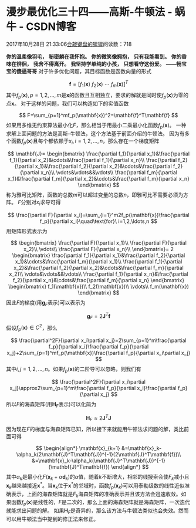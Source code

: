 
# 漫步最优化三十四——高斯-牛顿法 - 蜗牛 - CSDN博客


2017年10月28日 21:33:06[会敲键盘的猩猩](https://me.csdn.net/u010182633)阅读数：718



$\textbf{你的温柔像羽毛，}$
$\textbf{秘密躺在我怀抱。}$
$\textbf{你的微笑像拥抱，}$
$\textbf{只有我能看到。}$
$\textbf{你的香味在徘徊，}$
$\textbf{我舍不得离开。}$
$\textbf{我坚持学单纯的小孩，}$
$\textbf{只想看守这份爱。}$
$\textbf{——畅宝宝的傻逼哥哥}$
对于许多优化问题，其目标函数是函数向量的形式

$$
\mathbf{f}=[f_1(\mathbf{x})\ f_2(\mathbf{x})\ \cdots\ f_m(\mathbf{x})]^T
$$
其中$f_p(\mathbf{x}),p=1,2,\ldots,m$是$\mathbf{x}$的函数且互相独立，要求的解就是同时使$f_p(\mathbf{x})$为零的点$\mathbf{x}$。
对于这样的问题，我们可以构造如下的实值函数

$$
F=\sum_{p=1}^mf_p(\mathbf{x})^2=\mathbf{f}^T\mathbf{f}
$$
如果用多维无约束算法最小化$F$，那么相当于用最小二乘最小化函数$f_p(\mathbf{x})$。
一种求解上面问题的方法是高斯-牛顿法，这个方法基于前面介绍的牛顿法。
因为有多个函数$f_p(\mathbf{x})$且每个都依赖于$x_i,i=1,2,\ldots,n$，那么存在一个梯度矩阵

$$
\mathbf{J}=
\begin{bmatrix}
\frac{\partial f_1}{\partial x_1}&\frac{\partial f_1}{\partial x_2}&\cdots&\frac{\partial f_1}{\partial x_n}\\
\frac{\partial f_2}{\partial x_1}&\frac{\partial f_2}{\partial x_2}&\cdots&\frac{\partial f_2}{\partial x_n}\\
\vdots&\vdots&&\vdots\\
\frac{\partial f_m}{\partial x_1}&\frac{\partial f_m}{\partial x_2}&\cdots&\frac{\partial f_m}{\partial x_n}
\end{bmatrix}
$$
称为雅可比矩阵，函数的总数$m$可以超过变量的总数$n$，即雅可比不需要必须为方阵。
$F$分别对$x_i$求导可得

$$
\frac{\partial F}{\partial x_i}=\sum_{i=1}^m2f_p(\mathbf{x})\frac{\partial f_p}{\partial x_i}\quad\text{for}\ i=1,2,\ldots,n
$$
用矩阵形式表示为

$$
\begin{bmatrix}
\frac{\partial F}{\partial x_1}\\
\frac{\partial F}{\partial x_2}\\
\vdots\\
\frac{\partial F}{\partial x_n}\\
\end{bmatrix}=
2
\begin{bmatrix}
\frac{\partial f_1}{\partial x_1}&\frac{\partial f_2}{\partial x_1}&\cdots&\frac{\partial f_m}{\partial x_1}\\
\frac{\partial f_1}{\partial x_2}&\frac{\partial f_2}{\partial x_2}&\cdots&\frac{\partial f_m}{\partial x_2}\\
\vdots&\vdots&&\vdots\\
\frac{\partial f_1}{\partial x_n}&\frac{\partial f_2}{\partial x_n}&\cdots&\frac{\partial f_m}{\partial x_n}
\end{bmatrix}
\begin{bmatrix}
f_1(\mathbf{x})\\
f_2(\mathbf{x})\\
\vdots\\
f_m(\mathbf{x})
\end{bmatrix}
$$
因此$F$的梯度(用$\mathbf{g}_F$表示)可以表示为

$$
\mathbf{g}_F=2\mathbf{J}^T\mathbf{f}
$$
假设$f_p(\mathbf{x})\in C^2$，那么

$$
\frac{\partial^2F}{\partial x_i\partial x_j}=2\sum_{p=1}^m\frac{\partial f_p}{\partial x_i}\frac{\partial f_p}{\partial x_j}+2\sum_{p=1}^mf_p(\mathbf{x})\frac{\partial f_p}{\partial x_i\partial x_j}
$$
其中$i,j=1,2,\ldots,n$。如果$f_p(\mathbf{x})$的二阶导可以忽略，则我们有

$$
\frac{\partial^2F}{\partial x_i\partial x_j}\approx2\sum_{p=1}^m\frac{\partial f_p}{\partial x_i}\frac{\partial f_p}{\partial x_j}
$$
所以$F$的海森矩阵(用$\mathbf{H}_F$表示)可以化简为

$$
\mathbf{H}_F\approx2\mathbf{J}^T\mathbf{J}
$$
因为现在$F$的梯度与海森矩阵已知，所以接下来就能用牛顿法求问题的解，类比前面可得

$$
\begin{align*}
\mathbf{x}_{k+1}
&=\mathbf{x}_k-\alpha_k(2\mathbf{J}^T\mathbf{J})^{-1}(2\mathbf{J}^T\mathbf{f})\\
&=\mathbf{x}_k-\alpha_k(\mathbf{J}^T\mathbf{J})^{-1}(\mathbf{J}^T\mathbf{f})
\end{align*}
$$
其中$\alpha_k$是最小化$F(\mathbf{x}_k+\alpha\mathbf{d}_k)$的$\alpha$值，随着$k$不断增大，相邻的线搜索会使$F_k$减小且$\mathbf{x}_k$越来越接近$\mathbf{x}^*$。当$\mathbf{x}_k$位于$\mathbf{x}^*$的邻域时，函数$f_p(\mathbf{x}_k)$可以用泰勒级数的线性近似准确表示，上面的海森矩阵就是$F_k$海森矩阵的准确表示并且该方法会迅速收敛。如果函数$f_p(\mathbf{x})$是线性的，$F$是二次的，那么上面的海森矩阵就是海森矩阵，一次迭代就能求出问题的解。
如果$\mathbf{H}_F$是奇异的，那么该方法与牛顿法类似也会失效。然而可以用牛顿法当中提到的修正法来修正。

